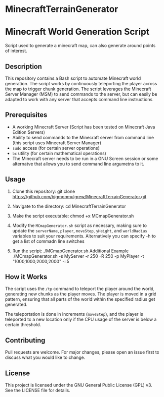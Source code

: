 # MinecraftTerrainGenerator
# Minecraft World Generation Script
Script used to generate a minecraft map, can also generate around points of interest.

## Description

This repository contains a Bash script to automate Minecraft world generation. The script works by continuously teleporting the player across the map to trigger chunk generation. 
The script leverages the Minecraft Server Manager (MSM) to send commands to the server, but can easily be adapted to work with any server that accepts command line instructions.

## Prerequisites

- A working Minecraft Server (Script has been tested on Minecraft Java Edition Servers)
- Ability to send commands to the Minecraft server from command line (this script uses Minecraft Server Manager)
- `sudo` access (for certain server operations)
- `bc` utility (for certain mathematical operations)
- The Minecraft server needs to be run in a GNU Screen session or some alternatve that allows you to send command line argumetns to it.

## Usage

1. Clone this repository:
git clone https://github.com/bigmonmulgrew/MinecraftTerrainGenerator.git

2. Navigate to the directory:
cd MinecraftTerrainGenerator

3. Make the script executable:
chmod +x MCmapGenerator.sh

4. Modify the `MCmapGenerator.sh` script as necessary, making sure to update the `serverName`, `player`, `moveStep`, `yHeight`, and `worldRadius` variables to suit your requirements. Alternatively you can specify -h to get a list of commadn line switches

5. Run the script:
./MCmapGenerator.sh
Additional Example ./MCmapGenerator.sh -s MyServer -r 250 -R 250 -p MyPlayer -t "1000,1000;2000,2000" -i 5 

## How it Works

The script uses the `/tp` command to teleport the player around the world, generating new chunks as the player moves. The player is moved in a grid pattern, ensuring that all parts of the world within the specified radius get generated.

The teleportation is done in increments (`moveStep`), and the player is teleported to a new location only if the CPU usage of the server is below a certain threshold.

## Contributing

Pull requests are welcome. For major changes, please open an issue first to discuss what you would like to change.

## License

This project is licensed under the GNU General Public License (GPL) v3. See the LICENSE file for details.
